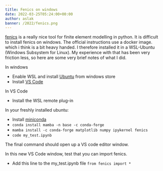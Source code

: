 ```yaml
---
title: Fenics on windows
date: 2022-03-25T05:24:00+00:00
author: aslak
banner: /2022/fenics.png
---
```

[fenics](https://fenicsproject.org/) is a really nice tool for finite element modelling in python. It is difficult to install fenics on windows. The official instructions use a docker image. which i think is a bit heavy handed. I therefore installed it in a WSL-Ubuntu (Windows Subsystem for Linux). My experience with that has been very friction less, so here are some very brief notes of what I did. 
<!-- more -->

In windows
* Enable WSL and install [Ubuntu](https://www.microsoft.com/en-us/p/ubuntu-20044-lts/9mttcl66cpxj#activetab=pivot:overviewtab) from windows store
* Install [VS Code](https://code.visualstudio.com/)

In VS Code
* Install the WSL remote plug-in

In your freshly installed ubuntu:
* Install [miniconda](https://docs.conda.io/en/latest/miniconda.html)
* `conda install mamba -n base -c conda-forge`
* `mamba install -c conda-forge matplotlib numpy ipykernel fenics`
* `code my_test.ipynb`


The final command should open up a VS code editor window.

In this new VS Code window, test that you can import fenics. 
* Add this line to the my_test.ipynb file `from fenics import *`

